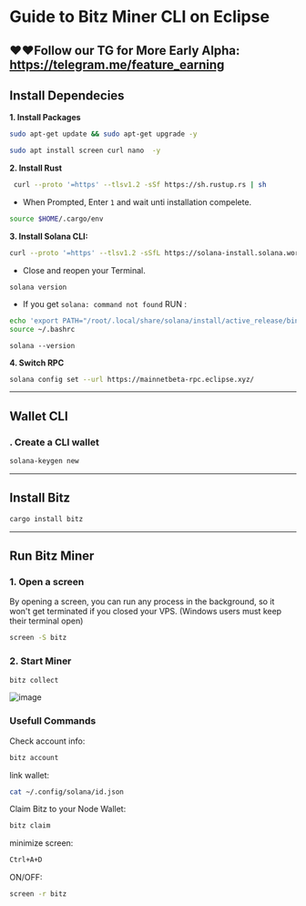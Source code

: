 # Guide to Bitz Miner CLI on Eclipse

**❤️❤️Follow our TG for More Early Alpha: https://telegram.me/feature_earning**
---

## Install Dependecies
**1. Install Packages**
```bash
sudo apt-get update && sudo apt-get upgrade -y

sudo apt install screen curl nano  -y
```
**2. Install Rust**
```bash
 curl --proto '=https' --tlsv1.2 -sSf https://sh.rustup.rs | sh
```
* When Prompted, Enter `1` and wait unti installation compelete.
```bash
source $HOME/.cargo/env
```
**3. Install Solana CLI:**
```bash
curl --proto '=https' --tlsv1.2 -sSfL https://solana-install.solana.workers.dev | bash
```
* Close and reopen your Terminal.
```
solana version
```
* If you get `solana: command not found` RUN :
```bash
echo 'export PATH="/root/.local/share/solana/install/active_release/bin:$PATH"' >> ~/.bashrc
source ~/.bashrc
```
```
solana --version
```

**4. Switch RPC**
```bash
solana config set --url https://mainnetbeta-rpc.eclipse.xyz/
```

---

## Wallet CLI
### . Create a CLI wallet
```bash
solana-keygen new
```
---

## Install Bitz
```bash
cargo install bitz
```

---

## Run Bitz Miner
### 1. Open a screen
By opening a screen, you can run any process in the background, so it won't get terminated if you closed your VPS. (Windows users must keep their terminal open)
```bash
screen -S bitz
```

### 2. Start Miner
```bash
bitz collect
```

![image](https://github.com/user-attachments/assets/7c526a4b-07da-4ad5-889f-17674761b5e7)


### Usefull Commands

Check account info:
```bash
bitz account
```

link wallet:

```bash
cat ~/.config/solana/id.json
```

Claim Bitz to your Node Wallet:
```bash
bitz claim
```
minimize screen:
  ```bash
  Ctrl+A+D
  ```
ON/OFF: 
```bash
screen -r bitz
 ```
